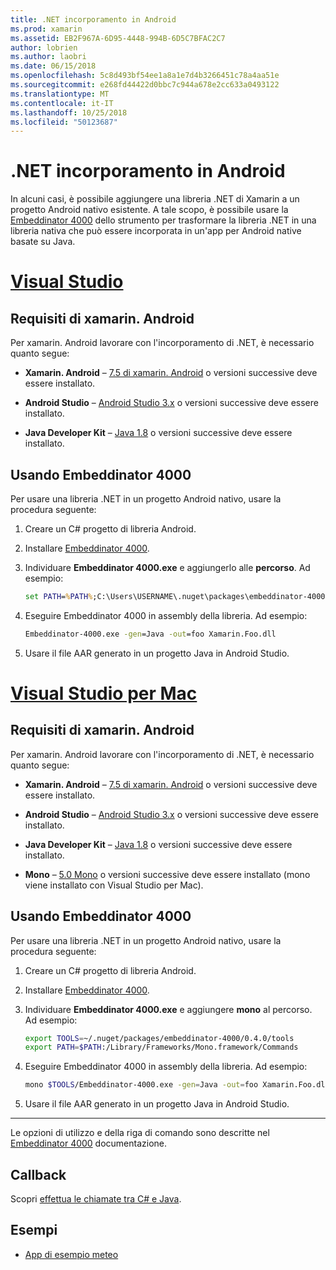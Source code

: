 ```yaml
---
title: .NET incorporamento in Android
ms.prod: xamarin
ms.assetid: EB2F967A-6D95-4448-994B-6D5C7BFAC2C7
author: lobrien
ms.author: laobri
ms.date: 06/15/2018
ms.openlocfilehash: 5c8d493bf54ee1a8a1e7d4b3266451c78a4aa51e
ms.sourcegitcommit: e268fd44422d0bbc7c944a678e2cc633a0493122
ms.translationtype: MT
ms.contentlocale: it-IT
ms.lasthandoff: 10/25/2018
ms.locfileid: "50123687"
---
```

# <a name="net-embedding-on-android"></a>.NET incorporamento in Android

In alcuni casi, è possibile aggiungere una libreria .NET di Xamarin a un progetto Android nativo esistente. A tale scopo, è possibile usare la [Embeddinator 4000](https://www.nuget.org/packages/Embeddinator-4000/) dello strumento per trasformare la libreria .NET in una libreria nativa che può essere incorporata in un'app per Android native basate su Java.

# <a name="visual-studiotabwindows"></a>[Visual Studio](#tab/windows)

## <a name="xamarinandroid-requirements"></a>Requisiti di xamarin. Android

Per xamarin. Android lavorare con l'incorporamento di .NET, è necessario quanto segue:

-   **Xamarin. Android** &ndash; [7.5 di xamarin. Android](https://visualstudio.microsoft.com/xamarin/) o versioni successive deve essere installato.

-   **Android Studio** &ndash; [Android Studio 3.x](https://developer.android.com/studio/) o versioni successive deve essere installato.

-   **Java Developer Kit** &ndash; [Java 1.8](http://www.oracle.com/technetwork/java/javase/downloads/jdk8-downloads-2133151.html) o versioni successive deve essere installato.


## <a name="using-embeddinator-4000"></a>Usando Embeddinator 4000

Per usare una libreria .NET in un progetto Android nativo, usare la procedura seguente:

1.  Creare un C# progetto di libreria Android.

2.  Installare [Embeddinator 4000](https://www.nuget.org/packages/Embeddinator-4000/).

3.  Individuare **Embeddinator 4000.exe** e aggiungerlo alle **percorso**. Ad esempio:

    ```cmd
    set PATH=%PATH%;C:\Users\USERNAME\.nuget\packages\embeddinator-4000\0.4.0\tools
    ```

4.  Eseguire Embeddinator 4000 in assembly della libreria. Ad esempio:

    ```cmd
    Embeddinator-4000.exe -gen=Java -out=foo Xamarin.Foo.dll
    ```

5.  Usare il file AAR generato in un progetto Java in Android Studio.


# <a name="visual-studio-for-mactabmacos"></a>[Visual Studio per Mac](#tab/macos)

## <a name="xamarinandroid-requirements"></a>Requisiti di xamarin. Android

Per xamarin. Android lavorare con l'incorporamento di .NET, è necessario quanto segue:

-   **Xamarin. Android** &ndash; [7.5 di xamarin. Android](https://visualstudio.microsoft.com/xamarin/) o versioni successive deve essere installato.

-   **Android Studio** &ndash; [Android Studio 3.x](https://developer.android.com/studio/) o versioni successive deve essere installato.

-   **Java Developer Kit** &ndash; [Java 1.8](http://www.oracle.com/technetwork/java/javase/downloads/jdk8-downloads-2133151.html) o versioni successive deve essere installato.

-   **Mono** &ndash; [5.0 Mono](http://www.mono-project.com/download/) o versioni successive deve essere installato (mono viene installato con Visual Studio per Mac).


## <a name="using-embeddinator-4000"></a>Usando Embeddinator 4000

Per usare una libreria .NET in un progetto Android nativo, usare la procedura seguente:

1.  Creare un C# progetto di libreria Android.

2.  Installare [Embeddinator 4000](https://www.nuget.org/packages/Embeddinator-4000/).

3.  Individuare **Embeddinator 4000.exe** e aggiungere **mono** al percorso. Ad esempio:

    ```bash
    export TOOLS=~/.nuget/packages/embeddinator-4000/0.4.0/tools
    export PATH=$PATH:/Library/Frameworks/Mono.framework/Commands
    ```

4.  Eseguire Embeddinator 4000 in assembly della libreria. Ad esempio:

    ```bash
    mono $TOOLS/Embeddinator-4000.exe -gen=Java -out=foo Xamarin.Foo.dll
    ```

5.  Usare il file AAR generato in un progetto Java in Android Studio.

-----

Le opzioni di utilizzo e della riga di comando sono descritte nel [Embeddinator 4000](https://github.com/mono/Embeddinator-4000/blob/master/Usage.md#java--c) documentazione.


## <a name="callbacks"></a>Callback

Scopri [effettua le chiamate tra C# e Java](callbacks.md).

## <a name="samples"></a>Esempi

* [App di esempio meteo](https://github.com/jamesmontemagno/embeddinator-weather)
